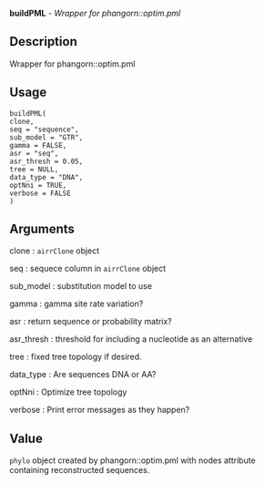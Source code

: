 **buildPML** - *Wrapper for phangorn::optim.pml*

Description
--------------------

Wrapper for phangorn::optim.pml


Usage
--------------------
```
buildPML(
clone,
seq = "sequence",
sub_model = "GTR",
gamma = FALSE,
asr = "seq",
asr_thresh = 0.05,
tree = NULL,
data_type = "DNA",
optNni = TRUE,
verbose = FALSE
)
```

Arguments
-------------------

clone
:   `airrClone` object

seq
:   sequece column in `airrClone` object

sub_model
:   substitution model to use

gamma
:   gamma site rate variation?

asr
:   return sequence or probability matrix?

asr_thresh
:   threshold for including a nucleotide as an alternative

tree
:   fixed tree topology if desired.

data_type
:   Are sequences DNA or AA?

optNni
:   Optimize tree topology

verbose
:   Print error messages as they happen?




Value
-------------------

`phylo` object created by phangorn::optim.pml with nodes
attribute containing reconstructed sequences.









